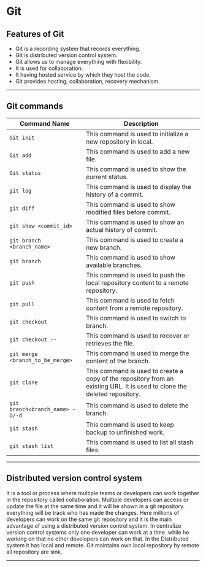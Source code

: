# Git

## Features of Git

* Git is a recording system that records everything.
* Git is distributed version control system.
* Git allows us to manage everything with flexibility.
* It is used for collaboration.
* It having hosted service by which they host the code.
* Git provides hosting, collaboration, recovery mechanism. 

-------


## Git commands

| Command Name    | Description                      |
|-----------------|-------------------------------   |
|`Git init`|  This command is used to initialize a new repository in local.|
|`Git add`| This command is used to add a new file.|
|`Git status` | This command is used to show the current status.|
|`git log ` |This command is used to display the history of a commit.|
|`git diff `| This command is used to show modified files before commit.|
|`git show <commit_id>` |This command is used to show an actual history of commit.|
|`git branch <branch_name>` |This command is used to create a new branch.|
|`git branch`| This command is used to show available branches.|
|`git push` |This command is used to push the local repository content to a remote repository.|
|`git pull `|  This command is used to fetch content from a remote repository.|
|`git checkout`| This command is used to switch to branch.|
|`git checkout -- `| This command is used to recover or retrieves the file.| 
|`git merge <branch_to_be_merge>`| This command is used to merge the content of the branch.|
|`git clone `|This command is used to create a copy of the repository from an existing URL. It is used to clone the deleted repository.|
|`git branch<branch_name> -D/-d` | This command is used to delete the branch.|
|`git stash `| This command is used to keep backup to unfinished work. |
|`git stash list`| This command is used to list all stash files.|

------------------

## Distributed version control system 

It is a tool or process where multiple teams or developers can work together in the repository called collaboration. Multiple developers can access or update the file at the same time and it will be shown in a git repository. everything will be track who has made the changes. Here millions of developers can work on the same git repository and it is the main advantage of using a distributed version control system. In centralize version control systems only one developer can work at a time .while he working on that no other developers can work on that. In the Distributed system it has local and remote. Git maintains own local repository by remote all repository are sink.

--------------------
